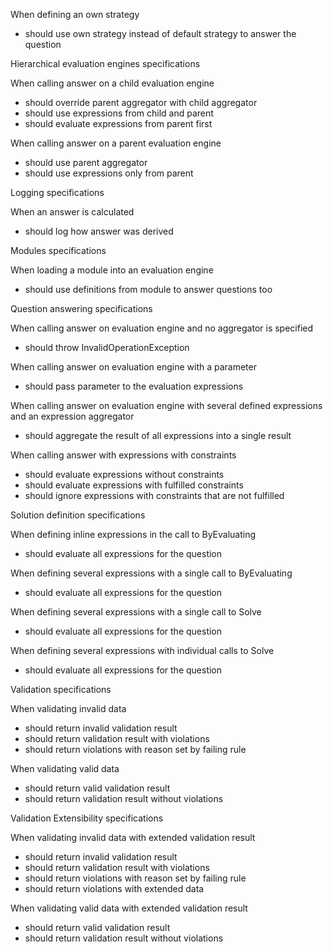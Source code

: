 When defining an own strategy

  * should use own strategy instead of default strategy to answer the question

Hierarchical evaluation engines specifications

When calling answer on a child evaluation engine

  * should override parent aggregator with child aggregator
  * should use expressions from child and parent
  * should evaluate expressions from parent first

When calling answer on a parent evaluation engine

  * should use parent aggregator
  * should use expressions only from parent

Logging specifications

When an answer is calculated

  * should log how answer was derived

Modules specifications

When loading a module into an evaluation engine

  * should use definitions from module to answer questions too

Question answering specifications

When calling answer on evaluation engine and no aggregator is specified

  * should throw InvalidOperationException

When calling answer on evaluation engine with a parameter

  * should pass parameter to the evaluation expressions

When calling answer on evaluation engine with several defined expressions and an expression aggregator

  * should aggregate the result of all expressions into a single result

When calling answer with expressions with constraints

  * should evaluate expressions without constraints
  * should evaluate expressions with fulfilled constraints
  * should ignore expressions with constraints that are not fulfilled

Solution definition specifications

When defining inline expressions in the call to ByEvaluating

  * should evaluate all expressions for the question

When defining several expressions with a single call to ByEvaluating

  * should evaluate all expressions for the question

When defining several expressions with a single call to Solve

  * should evaluate all expressions for the question

When defining several expressions with individual calls to Solve

  * should evaluate all expressions for the question

Validation specifications

When validating invalid data

  * should return invalid validation result
  * should return validation result with violations
  * should return violations with reason set by failing rule

When validating valid data

  * should return valid validation result
  * should return validation result without violations

Validation Extensibility specifications

When validating invalid data with extended validation result

  * should return invalid validation result
  * should return validation result with violations
  * should return violations with reason set by failing rule
  * should return violations with extended data

When validating valid data with extended validation result

  * should return valid validation result
  * should return validation result without violations